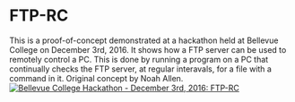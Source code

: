 # FTP-RC
This is a proof-of-concept demonstrated at a hackathon held at Bellevue College on December 3rd, 2016. It shows how a FTP server can be used to remotely control a PC. This is done by running a program on a PC that continually checks the FTP server, at regular interavals, for a file with a command in it. Original concept by Noah Allen.
[![Bellevue College Hackathon - December 3rd, 2016: FTP-RC](http://img.youtube.com/vi/4IaORFatj7I/0.jpg)](http://www.youtube.com/watch?v=4IaORFatj7I "Bellevue College Hackathon - December 3rd, 2016: FTP-RC")